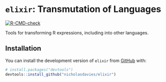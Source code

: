 
<!-- README.md is generated from README.Rmd. Please edit that file -->

# `elixir`: Transmutation of Languages

<!-- badges: start -->

[![R-CMD-check](https://github.com/nicholasdavies/elixir/actions/workflows/R-CMD-check.yaml/badge.svg)](https://github.com/nicholasdavies/elixir/actions/workflows/R-CMD-check.yaml)
<!-- badges: end -->

Tools for transforming R expressions, including into other languages.

## Installation

You can install the development version of `elixir` from
[GitHub](https://github.com/) with:

``` r
# install.packages("devtools")
devtools::install_github("nicholasdavies/elixir")
```
